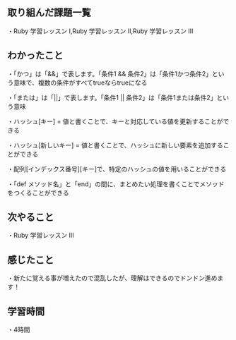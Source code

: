 ## 取り組んだ課題一覧
・Ruby 学習レッスン I,Ruby 学習レッスン II,Ruby 学習レッスン III
## わかったこと
・「かつ」は「&&」で表します。「条件1 && 条件2」は「条件1かつ条件2」という意味で、複数の条件がすべてtrueならtrueになる

・「または」は「||」で表します。「条件1 || 条件2」は「条件1または条件2」という意味

・ハッシュ[キー] = 値と書くことで、キーと対応している値を更新することができる

・ハッシュ[新しいキー] = 値と書くことで、ハッシュに新しい要素を追加することができる

・配列[インデックス番号][キー]で、特定のハッシュの値を用いることができる

・「def メソッド名」と「end」の間に、まとめたい処理を書くことでメソッドをつくることができる
## 次やること
・Ruby 学習レッスン III
## 感じたこと
・新たに覚える事が増えたので混乱したが、理解はできるのでドンドン進めます！
## 学習時間
・4時間
